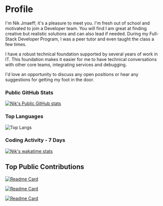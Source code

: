# Profile

I'm Nik Jmaeff; it's a pleasure to meet you. I'm fresh out of school and motivated to join a Developer team. You will find I am great at finding creative but realistic solutions and can also lead if needed. During my Full-Stack Developer Program, I was a peer tutor and even taught the class a few times. 

I have a robust technical foundation supported by several years of work in IT. This foundation makes it easier for me to have technical conversations with other core teams, integrating services and debugging.

I'd love an opportunity to discuss any open positions or hear any suggestions for getting my foot in the door. 


### Public GitHub Stats
[![Nik's Public GitHub stats](https://github-readme-stats.jmaeff.me/api?username=njmaeff&hide=stars)](https://github.com/njmaeff?tab=repositories)


### Top Languages
![Top Langs](https://github-readme-stats.jmaeff.me/api/top-langs/?username=njmaeff&layout=compact&hide=roff)


### Coding Activity - 7 Days
[![Nik's wakatime stats](https://github-readme-stats.jmaeff.me/api/wakatime?username=@njmaeff&layout=compact)](https://wakatime.com/@njmaeff)


## Top Public Contributions

[![Readme Card](https://github-readme-stats.jmaeff.me/api/pin/?username=facebook&repo=jest&show_owner=true)](https://github.com/facebook/jest/commits/main?author=njmaeff)

[![Readme Card](https://github-readme-stats.jmaeff.me/api/pin/?username=yarnpkg&repo=berry&show_owner=true)](https://github.com/yarnpkg/berry/commits/master?author=njmaeff)

[![Readme Card](https://github-readme-stats.jmaeff.me/api/pin/?username=odoo&repo=odoo&show_owner=true)](https://github.com/odoo/odoo/commits/13.0?author=njmaeff)

